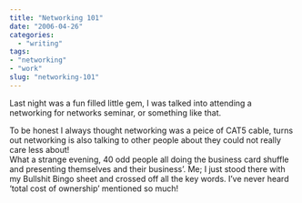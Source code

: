 ```yaml
---
title: "Networking 101"
date: "2006-04-26"
categories: 
  - "writing"
tags:
- "networking"
- "work"
slug: "networking-101"
---
```


Last night was a fun filled little gem, I was talked into attending a networking for networks seminar, or something like that.
  
To be honest I always thought networking was a peice of CAT5 cable, turns out networking is also talking to other people about they could not really care less about!  
What a strange evening, 40 odd people all doing the business card shuffle and presenting themselves and their business’. Me; I just stood there with my Bullshit Bingo sheet and crossed off all the key words. I’ve never heard ‘total cost of ownership’ mentioned so much!

